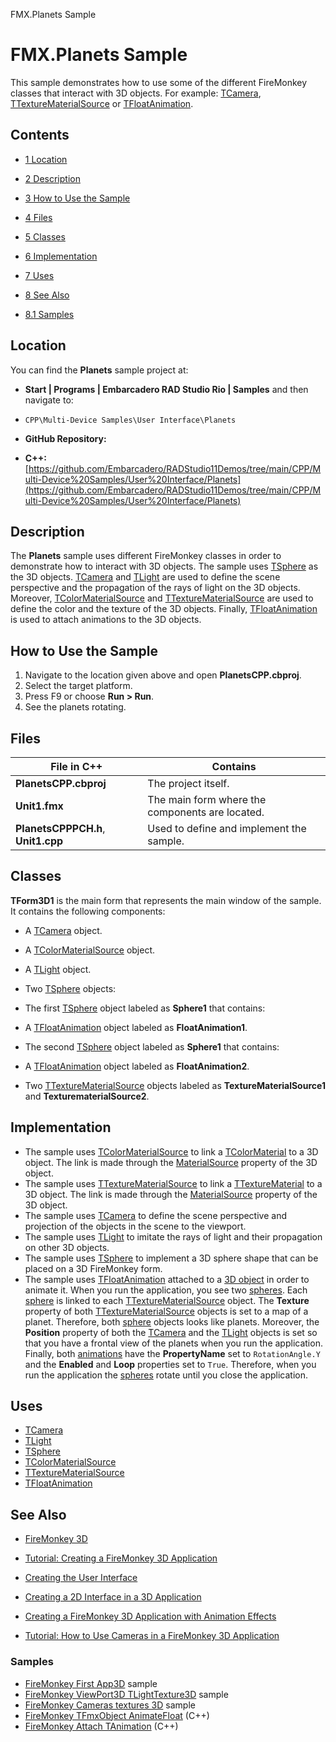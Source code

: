 FMX.Planets Sample[]()
# FMX.Planets Sample 


This sample demonstrates how to use some of the different FireMonkey classes that interact with 3D objects. For example: [TCamera](http://docwiki.embarcadero.com/Libraries/en/FMX.Controls3D.TCamera), [TTextureMaterialSource](http://docwiki.embarcadero.com/Libraries/en/FMX.MaterialSources.TTextureMaterialSource) or [TFloatAnimation](http://docwiki.embarcadero.com/Libraries/en/FMX.Ani.TFloatAnimation).
## Contents



* [1 Location](#Location)
* [2 Description](#Description)
* [3 How to Use the Sample](#How_to_Use_the_Sample)
* [4 Files](#Files)
* [5 Classes](#Classes)
* [6 Implementation](#Implementation)
* [7 Uses](#Uses)
* [8 See Also](#See_Also)

* [8.1 Samples](#Samples)


## Location 

You can find the **Planets** sample project at:
* **Start | Programs | Embarcadero RAD Studio Rio | Samples** and then navigate to:

* `CPP\Multi-Device Samples\User Interface\Planets`

* **GitHub Repository:**

* **C++:**[https://github.com/Embarcadero/RADStudio11Demos/tree/main/CPP/Multi-Device%20Samples/User%20Interface/Planets](https://github.com/Embarcadero/RADStudio11Demos/tree/main/CPP/Multi-Device%20Samples/User%20Interface/Planets)

## Description 

The **Planets** sample uses different FireMonkey classes in order to demonstrate how to interact with 3D objects. The sample uses [TSphere](http://docwiki.embarcadero.com/Libraries/en/FMX.Objects3D.TSphere) as the 3D objects. [TCamera](http://docwiki.embarcadero.com/Libraries/en/FMX.Controls3D.TCamera) and [TLight](http://docwiki.embarcadero.com/Libraries/en/FMX.Controls3D.TLight) are used to define the scene perspective and the propagation of the rays of light on the 3D objects. Moreover, [TColorMaterialSource](http://docwiki.embarcadero.com/Libraries/en/FMX.MaterialSources.TColorMaterialSource) and [TTextureMaterialSource](http://docwiki.embarcadero.com/Libraries/en/FMX.MaterialSources.TTextureMaterialSource) are used to define the color and the texture of the 3D objects. Finally, [TFloatAnimation](http://docwiki.embarcadero.com/Libraries/en/FMX.Ani.TFloatAnimation) is used to attach animations to the 3D objects.
## How to Use the Sample 


1.  Navigate to the location given above and open **PlanetsCPP.cbproj**.
2.  Select the target platform.
3.  Press F9 or choose **Run > Run**.
4.  See the planets rotating.

## Files 



| **File in C++**                    | **Contains**                                    |
| ---------------------------------- | ----------------------------------------------- |
| **PlanetsCPP.cbproj**              | The project itself.                             |
| **Unit1.fmx**                      | The main form where the components are located. |
| **PlanetsCPPPCH.h**, **Unit1.cpp** | Used to define and implement the sample.        |


## Classes 

**TForm3D1** is the main form that represents the main window of the sample. It contains the following components:
*  A [TCamera](http://docwiki.embarcadero.com/Libraries/en/FMX.Controls3D.TCamera) object.
*  A [TColorMaterialSource](http://docwiki.embarcadero.com/Libraries/en/FMX.MaterialSources.TColorMaterialSource) object.
*  A [TLight](http://docwiki.embarcadero.com/Libraries/en/FMX.Controls3D.TLight) object.
*  Two [TSphere](http://docwiki.embarcadero.com/Libraries/en/FMX.Objects3D.TSphere) objects:

*  The first [TSphere](http://docwiki.embarcadero.com/Libraries/en/FMX.Objects3D.TSphere) object labeled as **Sphere1** that contains:

*  A [TFloatAnimation](http://docwiki.embarcadero.com/Libraries/en/FMX.Ani.TFloatAnimation) object labeled as **FloatAnimation1**.

*  The second [TSphere](http://docwiki.embarcadero.com/Libraries/en/FMX.Objects3D.TSphere) object labeled as **Sphere1** that contains:

*  A [TFloatAnimation](http://docwiki.embarcadero.com/Libraries/en/FMX.Ani.TFloatAnimation) object labeled as **FloatAnimation2**.

*  Two [TTextureMaterialSource](http://docwiki.embarcadero.com/Libraries/en/FMX.MaterialSources.TTextureMaterialSource) objects labeled as **TextureMaterialSource1** and **TexturematerialSource2**.

## Implementation 


*  The sample uses [TColorMaterialSource](http://docwiki.embarcadero.com/Libraries/en/FMX.MaterialSources.TColorMaterialSource) to link a [TColorMaterial](http://docwiki.embarcadero.com/Libraries/en/FMX.Materials.TColorMaterial) to a 3D object. The link is made through the [MaterialSource](http://docwiki.embarcadero.com/Libraries/en/FMX.Objects3D.TShape3D.MaterialSource) property of the 3D object.
*  The sample uses [TTextureMaterialSource](http://docwiki.embarcadero.com/Libraries/en/FMX.MaterialSources.TTextureMaterialSource) to link a [TTextureMaterial](http://docwiki.embarcadero.com/Libraries/en/FMX.Materials.TTextureMaterial) to a 3D object. The link is made through the [MaterialSource](http://docwiki.embarcadero.com/Libraries/en/FMX.Objects3D.TShape3D.MaterialSource) property of the 3D object.
*  The sample uses [TCamera](http://docwiki.embarcadero.com/Libraries/en/FMX.Controls3D.TCamera) to define the scene perspective and projection of the objects in the scene to the viewport.
*  The sample uses [TLight](http://docwiki.embarcadero.com/Libraries/en/FMX.Controls3D.TLight) to imitate the rays of light and their propagation on other 3D objects.
*  The sample uses [TSphere](http://docwiki.embarcadero.com/Libraries/en/FMX.Objects3D.TSphere) to implement a 3D sphere shape that can be placed on a 3D FireMonkey form.
*  The sample uses [TFloatAnimation](http://docwiki.embarcadero.com/Libraries/en/FMX.Ani.TFloatAnimation) attached to a [3D object](http://docwiki.embarcadero.com/Libraries/en/FMX.Objects3D) in order to animate it.
When you run the application, you see two [spheres](http://docwiki.embarcadero.com/Libraries/en/FMX.Objects3D.TSphere). Each [sphere](http://docwiki.embarcadero.com/Libraries/en/FMX.Objects3D.TSphere) is linked to each [TTextureMaterialSource](http://docwiki.embarcadero.com/Libraries/en/FMX.MaterialSources.TTextureMaterialSource) object. The **Texture** property of both [TTextureMaterialSource](http://docwiki.embarcadero.com/Libraries/en/FMX.MaterialSources.TTextureMaterialSource) objects is set to a map of a planet. Therefore, both [sphere](http://docwiki.embarcadero.com/Libraries/en/FMX.Objects3D.TSphere) objects looks like planets. Moreover, the **Position** property of both the [TCamera](http://docwiki.embarcadero.com/Libraries/en/FMX.Controls3D.TCamera) and the [TLight](http://docwiki.embarcadero.com/Libraries/en/FMX.Controls3D.TLight) objects is set so that you have a frontal view of the planets when you run the application. Finally, both [animations](http://docwiki.embarcadero.com/Libraries/en/FMX.Ani.TFloatAnimation) have the **PropertyName** set to `RotationAngle.Y` and the **Enabled** and **Loop** properties set to `True`. Therefore, when you run the application the [spheres](http://docwiki.embarcadero.com/Libraries/en/FMX.Objects3D.TSphere) rotate until you close the application.
## Uses 


* [TCamera](http://docwiki.embarcadero.com/Libraries/en/FMX.Controls3D.TCamera)
* [TLight](http://docwiki.embarcadero.com/Libraries/en/FMX.Controls3D.TLight)
* [TSphere](http://docwiki.embarcadero.com/Libraries/en/FMX.Objects3D.TSphere)
* [TColorMaterialSource](http://docwiki.embarcadero.com/Libraries/en/FMX.MaterialSources.TColorMaterialSource)
* [TTextureMaterialSource](http://docwiki.embarcadero.com/Libraries/en/FMX.MaterialSources.TTextureMaterialSource)
* [TFloatAnimation](http://docwiki.embarcadero.com/Libraries/en/FMX.Ani.TFloatAnimation)

## See Also 


* [FireMonkey 3D](http://docwiki.embarcadero.com/RADStudio/en/FireMonkey_3D)
* [Tutorial: Creating a FireMonkey 3D Application](http://docwiki.embarcadero.com/RADStudio/en/Tutorial:_Creating_a_FireMonkey_3D_Application)

* [Creating the User Interface](http://docwiki.embarcadero.com/RADStudio/en/Creating_the_User_Interface_(FireMonkey_3D_Tutorial))
* [Creating a 2D Interface in a 3D Application](http://docwiki.embarcadero.com/RADStudio/en/Creating_a_2D_Interface_in_a_3D_Application_(FireMonkey_3D_Tutorial))
* [Creating a FireMonkey 3D Application with Animation Effects](http://docwiki.embarcadero.com/RADStudio/en/Creating_a_FireMonkey_3D_Application_with_Animation_Effects)

* [Tutorial: How to Use Cameras in a FireMonkey 3D Application](http://docwiki.embarcadero.com/RADStudio/en/Tutorial:_How_to_Use_Cameras_in_a_FireMonkey_3D_Application)

### Samples 


* [FireMonkey First App3D](http://docwiki.embarcadero.com/CodeExamples/en/FMX.FirstApp3D_Sample) sample
* [FireMonkey ViewPort3D TLightTexture3D](http://docwiki.embarcadero.com/CodeExamples/en/FMX.ViewPort3DTLightTexture3D_Sample) sample
* [FireMonkey Cameras textures 3D](http://docwiki.embarcadero.com/CodeExamples/en/FMX.CamerasTextures3D_Sample) sample
* [FireMonkey TFmxObject AnimateFloat](http://docwiki.embarcadero.com/CodeExamples/en/FMXTFmxObjectAnimateFloat_%28C%2B%2B%29) (C++)
* [FireMonkey Attach TAnimation](http://docwiki.embarcadero.com/CodeExamples/en/FMXAttachTAnimation_%28C%2B%2B%29) (C++)





